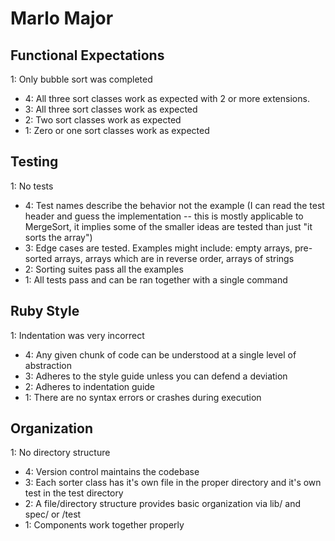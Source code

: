 Marlo Major
===========

Functional Expectations
-----------------------

1: Only bubble sort was completed

* 4: All three sort classes work as expected with 2 or more extensions.
* 3: All three sort classes work as expected
* 2: Two sort classes work as expected
* 1: Zero or one sort classes work as expected

Testing
-------

1: No tests

* 4: Test names describe the behavior not the example (I can read the test header and guess the implementation -- this is mostly applicable to MergeSort, it implies some of the smaller ideas are tested than just "it sorts the array")
* 3: Edge cases are tested. Examples might include: empty arrays, pre-sorted arrays, arrays which are in reverse order, arrays of strings
* 2: Sorting suites pass all the examples
* 1: All tests pass and can be ran together with a single command

Ruby Style
----------

1: Indentation was very incorrect

* 4: Any given chunk of code can be understood at a single level of abstraction
* 3: Adheres to the style guide unless you can defend a deviation
* 2: Adheres to indentation guide
* 1: There are no syntax errors or crashes during execution

Organization
------------

1: No directory structure

* 4: Version control maintains the codebase
* 3: Each sorter class has it's own file in the proper directory and it's own test in the test directory
* 2: A file/directory structure provides basic organization via lib/ and spec/ or /test
* 1: Components work together properly